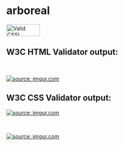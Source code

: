 # arboreal

<p>
    <a href="http://jigsaw.w3.org/css-validator/check/referer">
        <img style="border:0;width:88px;height:31px"
            src="http://jigsaw.w3.org/css-validator/images/vcss"
            alt="Valid CSS!" />
    </a>
</p>

<h2>W3C HTML Validator output:</h2>

<br>

<a href="https://imgur.com/buZ8HV2"><img src="https://i.imgur.com/buZ8HV2.png" title="source: imgur.com" /></a>

<h2>W3C CSS Validator output:</h2>

<a href="https://imgur.com/11kKVak"><img src="https://i.imgur.com/11kKVak.png" title="source: imgur.com" /></a>

<br>

<a href="https://imgur.com/cvJbOtW"><img src="https://i.imgur.com/cvJbOtW.png" title="source: imgur.com" /></a>
